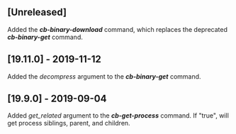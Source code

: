 ## [Unreleased]
Added the ***cb-binary-download*** command, which replaces the deprecated ***cb-binary-get*** command.

## [19.11.0] - 2019-11-12
Added the *decompress* argument to the ***cb-binary-get*** command.

## [19.9.0] - 2019-09-04
Added *get_related* argument to the ***cb-get-process*** command. If "true", will get process siblings, parent, and children. 
